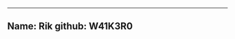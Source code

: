 ------------------------------------------------
Name: Rik
github: W41K3R0
-----------------------------------------------
